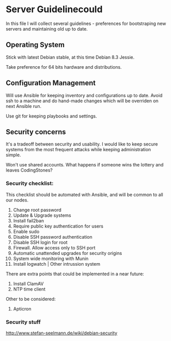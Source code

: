 # Server Guidelinecould

In this file I will collect several guidelines - preferences for bootstraping new servers and
maintaining old up to date.

## Operating System

Stick with latest Debian stable, at this time Debian 8.3 Jessie.

Take preference for 64 bits hardware and distributions.

## Configuration Management

Will use Ansible for keeping inventory and configurations up to date. Avoid ssh
to a machine and do hand-made changes which will be overriden on next Ansible
run.

Use git for keeping playbooks and settings.

## Security concerns

It's a tradeoff between security and usability. I would like to keep secure
systems from the most frequent attacks while keeping administration simple.

Won't use shared accounts. What happens if someone wins the lottery and leaves
CodingStones?

### Security checklist:

This checklist should be automated with Ansible, and will be common to all our
nodes.

1. Change root password
2. Update & Upgrade systems
3. Install fail2ban
4. Require public key authentication for users
5. Enable sudo
6. Disable SSH password authentication
7. Disable SSH login for root
8. Firewall. Allow access only to SSH port
9. Automatic unattended upgrades for security origins
10. System wide monitoring with Munin
11. Install logwatch | Other intrussion system

There are extra points that could be implemented in a near future:

1. Install ClamAV
2. NTP time client

Other to be considered:

1. Apticron

### Security stuff

http://www.stefan-seelmann.de/wiki/debian-security
